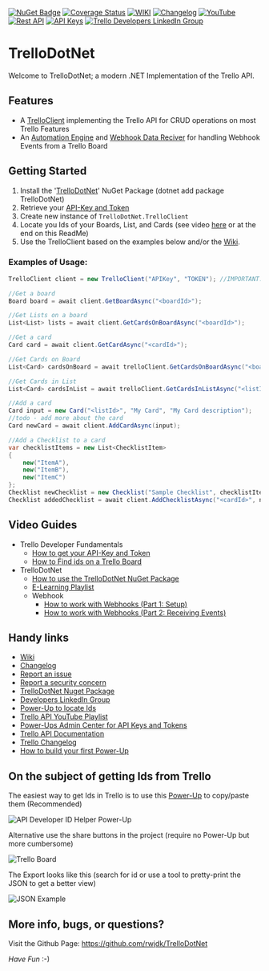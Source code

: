 [![NuGet Badge](https://img.shields.io/nuget/v/TrelloDotNet)](https://www.nuget.org/packages/TrelloDotNet) 
[![Coverage Status](https://coveralls.io/repos/github/rwjdk/TrelloDotNet/badge.svg?kill_cache=1)](https://coveralls.io/github/rwjdk/TrelloDotNet)
[![WIKI](https://img.shields.io/badge/ℹ️-Wiki-green)](https://github.com/rwjdk/TrelloDotNet/wiki)
[![Changelog](https://img.shields.io/badge/ℹ️-Changelog-orange)](https://github.com/rwjdk/TrelloDotNet/blob/main/Changelog.md)
[![YouTube](https://img.shields.io/badge/ℹ️-YouTube-red)](https://www.youtube.com/playlist?list=PLhGl0l5La4saguVChJ3jmlAXqFDkmYjdC)
[![Rest API](https://img.shields.io/badge/Trello-API_Docs-lightgray)](https://developer.atlassian.com/cloud/trello/rest/)
[![API Keys](https://img.shields.io/badge/Trello-API_Admin-blueviolet)](https://trello.com/power-ups/admin/)
[![Trello Developers LinkedIn Group](https://img.shields.io/badge/LinkedIn-Trello_Devs-0077B5)](https://www.linkedin.com/groups/12847286/)

# TrelloDotNet
Welcome to TrelloDotNet; a modern .NET Implementation of the Trello API.

## Features
- A [TrelloClient](https://github.com/rwjdk/TrelloDotNet/wiki/TrelloClient) implementing the Trello API for CRUD operations on most Trello Features
- An [Automation Engine](https://github.com/rwjdk/TrelloDotNet/wiki/Automation-Engine) and [Webhook Data Reciver](https://github.com/rwjdk/TrelloDotNet/wiki/Webhook-Data-Reciver) for handling Webhook Events from a Trello Board

## Getting Started
1. Install the '[TrelloDotNet](https://www.nuget.org/packages/TrelloDotNet)' NuGet Package (dotnet add package TrelloDotNet)
2. Retrieve your [API-Key and Token](https://youtu.be/ndLSAD3StH8)
3. Create new instance of `TrelloDotNet.TrelloClient`
4. Locate you Ids of your Boards, List, and Cards (see video [here](https://youtu.be/aWYEg1wPVYY) or at the end on this ReadMe)
5. Use the TrelloClient based on the examples below and/or the [Wiki](https://github.com/rwjdk/TrelloDotNet/wiki).

### Examples of Usage:

```cs
TrelloClient client = new TrelloClient("APIKey", "TOKEN"); //IMPORTANT: Remember to NOT leave Key and Token in clear text!

//Get a board
Board board = await client.GetBoardAsync("<boardId>");

//Get Lists on a board
List<List> lists = await client.GetCardsOnBoardAsync("<boardId>");

//Get a card
Card card = await client.GetCardAsync("<cardId>");

//Get Cards on Board
List<Card> cardsOnBoard = await trelloClient.GetCardsOnBoardAsync("<boardId>");

//Get Cards in List
List<Card> cardsInList = await trelloClient.GetCardsInListAsync("<listId>");

//Add a card
Card input = new Card("<listId>", "My Card", "My Card description");
//todo - add more about the card 
Card newCard = await client.AddCardAsync(input);

//Add a Checklist to a card
var checklistItems = new List<ChecklistItem>
{
    new("ItemA"),
    new("ItemB"),
    new("ItemC")
};
Checklist newChecklist = new Checklist("Sample Checklist", checklistItems);
Checklist addedChecklist = await client.AddChecklistAsync("<cardId>", newChecklist);

```

## Video Guides
- Trello Developer Fundamentals
  - [How to get your API-Key and Token](https://youtu.be/ndLSAD3StH8)
  - [How to Find ids on a Trello Board](https://youtu.be/aWYEg1wPVYY)
- TrelloDotNet
  - [How to use the TrelloDotNet NuGet Package](https://youtu.be/tf47BCkieus)
  - [E-Learning Playlist](https://www.youtube.com/playlist?list=PLhGl0l5La4sZJxSCNYl0AfCagdRB_c8CD)
  - Webhook
    - [How to work with Webhooks (Part 1: Setup)](https://youtu.be/A3_B-SLBm_0)
    - [How to work with Webhooks (Part 2: Receiving Events)](https://youtu.be/GsGKDDvuq40)

## Handy links
- [Wiki](https://github.com/rwjdk/TrelloDotNet/wiki)
- [Changelog](https://github.com/rwjdk/TrelloDotNet/blob/main/Changelog.md)
- [Report an issue](https://github.com/rwjdk/TrelloDotNet/issues)
- [Report a security concern](https://github.com/rwjdk/TrelloDotNet/security)
- [TrelloDotNet Nuget Package](https://www.nuget.org/packages/TrelloDotNet) 
- [Developers LinkedIn Group](https://www.linkedin.com/groups/12847286/) 
- [Power-Up to locate Ids](https://trello.com/power-ups/646cc3622176aebf713bb7f8/api-developer-id-helper)
- [Trello API YouTube Playlist](https://www.youtube.com/playlist?list=PLhGl0l5La4saguVChJ3jmlAXqFDkmYjdC)
- [Power-Ups Admin Center for API Keys and Tokens](https://trello.com/power-ups/admin/)
- [Trello API Documentation](https://developer.atlassian.com/cloud/trello/rest)
- [Trello Changelog](https://developer.atlassian.com/cloud/trello/changelog/)
- [How to build your first Power-Up](https://www.youtube.com/watch?v=dLCkcQnwAQk&ab_channel=TrelloDevelopers)

## On the subject of getting Ids from Trello
The easiest way to get Ids in Trello is to use this [Power-Up](https://trello.com/power-ups/646cc3622176aebf713bb7f8/api-developer-id-helper) to copy/paste them (Recommended)

![API Developer ID Helper Power-Up](https://i.imgur.com/4FR6K2t.gif)

Alternative use the share buttons in the project (require no Power-Up but more cumbersome)

![Trello Board](https://i.imgur.com/D6vxkrm.png)

The Export looks like this (search for id or use a tool to pretty-print the JSON to get a better view)

![JSON Example](https://i.imgur.com/qDJgzNz.png)

## More info, bugs, or questions?
Visit the Github Page: https://github.com/rwjdk/TrelloDotNet

*Have Fun* :-)

